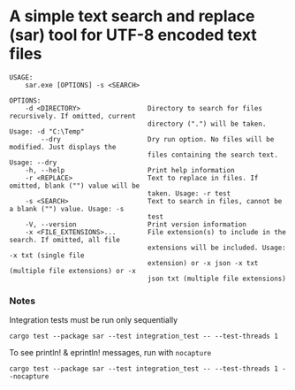 # A simple text search and replace (sar) tool for UTF-8 encoded text files


    USAGE:
        sar.exe [OPTIONS] -s <SEARCH>
    
    OPTIONS:
        -d <DIRECTORY>                 Directory to search for files recursively. If omitted, current
                                       directory (".") will be taken. Usage: -d "C:\Temp"
            --dry                      Dry run option. No files will be modified. Just displays the
                                       files containing the search text. Usage: --dry
        -h, --help                     Print help information
        -r <REPLACE>                   Text to replace in files. If omitted, blank ("") value will be
                                       taken. Usage: -r test
        -s <SEARCH>                    Text to search in files, cannot be a blank ("") value. Usage: -s
                                       test
        -V, --version                  Print version information
        -x <FILE_EXTENSIONS>...        File extension(s) to include in the search. If omitted, all file
                                       extensions will be included. Usage: -x txt (single file
                                       extension) or -x json -x txt (multiple file extensions) or -x
                                       json txt (multiple file extensions)

### Notes

Integration tests must be run only sequentially

    cargo test --package sar --test integration_test -- --test-threads 1

To see println! & eprintln! messages, run with `nocapture`

    cargo test --package sar --test integration_test -- --test-threads 1 --nocapture
